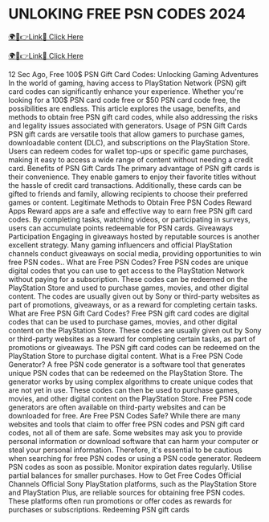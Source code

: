 # UNLOKING FREE PSN CODES 2024

<a href="https://nowsinpro.com/giftcards/" rel="nofollow">🌍📱👉Link📲 Click Here</a>


<a href="https://nowsinpro.com/giftcards/" rel="nofollow">🌍📱👉Link📲 Click Here</a>

12 Sec Ago, Free 100$ PSN Gift Card Codes: Unlocking Gaming Adventures In the world of gaming, having access to PlayStation Network (PSN) gift card codes can significantly enhance your experience. Whether you're looking for a 100$ PSN card code free or $50 PSN card code free, the possibilities are endless. This article explores the usage, benefits, and methods to obtain free PSN gift card codes, while also addressing the risks and legality issues associated with generators. Usage of PSN Gift Cards PSN gift cards are versatile tools that allow gamers to purchase games, downloadable content (DLC), and subscriptions on the PlayStation Store. Users can redeem codes for wallet top-ups or specific game purchases, making it easy to access a wide range of content without needing a credit card. Benefits of PSN Gift Cards The primary advantage of PSN gift cards is their convenience. They enable gamers to enjoy their favorite titles without the hassle of credit card transactions. Additionally, these cards can be gifted to friends and family, allowing recipients to choose their preferred games or content. Legitimate Methods to Obtain Free PSN Codes Reward Apps Reward apps are a safe and effective way to earn free PSN gift card codes. By completing tasks, watching videos, or participating in surveys, users can accumulate points redeemable for PSN cards. Giveaways Participation Engaging in giveaways hosted by reputable sources is another excellent strategy. Many gaming influencers and official PlayStation channels conduct giveaways on social media, providing opportunities to win free PSN codes.. What are Free PSN Codes? Free PSN codes are unique digital codes that you can use to get access to the PlayStation Network without paying for a subscription. These codes can be redeemed on the PlayStation Store and used to purchase games, movies, and other digital content. The codes are usually given out by Sony or third-party websites as part of promotions, giveaways, or as a reward for completing certain tasks. What are Free PSN Gift Card Codes? Free PSN gift card codes are digital codes that can be used to purchase games, movies, and other digital content on the PlayStation Store. These codes are usually given out by Sony or third-party websites as a reward for completing certain tasks, as part of promotions or giveaways. The PSN gift card codes can be redeemed on the PlayStation Store to purchase digital content. What is a Free PSN Code Generator? A free PSN code generator is a software tool that generates unique PSN codes that can be redeemed on the PlayStation Store. The generator works by using complex algorithms to create unique codes that are not yet in use. These codes can then be used to purchase games, movies, and other digital content on the PlayStation Store. Free PSN code generators are often available on third-party websites and can be downloaded for free. Are Free PSN Codes Safe? While there are many websites and tools that claim to offer free PSN codes and PSN gift card codes, not all of them are safe. Some websites may ask you to provide personal information or download software that can harm your computer or steal your personal information. Therefore, it's essential to be cautious when searching for free PSN codes or using a PSN code generator. Redeem PSN codes as soon as possible. Monitor expiration dates regularly. Utilise partial balances for smaller purchases. How to Get Free Codes Official Channels Official Sony PlayStation platforms, such as the PlayStation Store and PlayStation Plus, are reliable sources for obtaining free PSN codes. These platforms often run promotions or offer codes as rewards for purchases or subscriptions. Redeeming PSN gift cards
